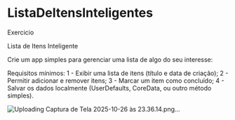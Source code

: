# ListaDeItensInteligentes

Exercicio

Lista de Itens Inteligente

Crie um app simples para gerenciar uma lista de algo do seu interesse:

Requisitos mínimos:
1 - Exibir uma lista de itens (título e data de criação);
2 - Permitir adicionar e remover itens;
3 - Marcar um item como concluído;
4 - Salvar os dados localmente (UserDefaults, CoreData, ou outro método simples).


![Uploading Captura de Tela 2025-10-26 às 23.36.14.png…]()
